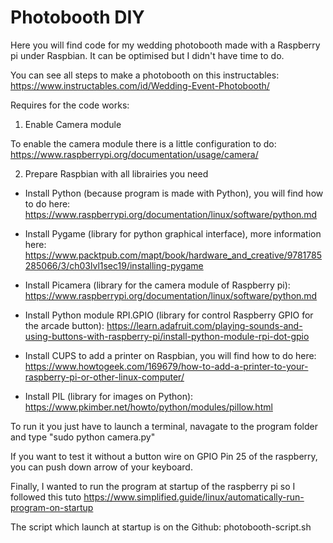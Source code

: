 # Photobooth DIY

Here you will find code for my wedding photobooth made with a Raspberry pi under Raspbian.
It can be optimised but I didn't have time to do.

You can see all steps to make a photobooth on this instructables: https://www.instructables.com/id/Wedding-Event-Photobooth/

Requires for the code works:

1. Enable Camera module

To enable the camera module there is a little configuration to do: https://www.raspberrypi.org/documentation/usage/camera/

2. Prepare Raspbian with all librairies you need

* Install Python (because program is made with Python), you will find how to do here: https://www.raspberrypi.org/documentation/linux/software/python.md

* Install Pygame (library for python graphical interface), more information here: https://www.packtpub.com/mapt/book/hardware_and_creative/9781785285066/3/ch03lvl1sec19/installing-pygame

* Install Picamera (library for the camera module of Raspberry pi): https://www.raspberrypi.org/documentation/linux/software/python.md

* Install Python module RPI.GPIO (library for control Raspberry GPIO for the arcade button): https://learn.adafruit.com/playing-sounds-and-using-buttons-with-raspberry-pi/install-python-module-rpi-dot-gpio

* Install CUPS to add a printer on Raspbian, you will find how to do here: https://www.howtogeek.com/169679/how-to-add-a-printer-to-your-raspberry-pi-or-other-linux-computer/

* Install PIL (library for images on Python): https://www.pkimber.net/howto/python/modules/pillow.html

To run it you just have to launch a terminal, navagate to the program folder and type "sudo python camera.py"

If you want to test it without a button wire on GPIO Pin 25 of the raspberry, you can push down arrow of your keyboard.

Finally, I wanted to run the program at startup of the raspberry pi so I followed this tuto https://www.simplified.guide/linux/automatically-run-program-on-startup

The script which launch at startup is on the Github: photobooth-script.sh 
